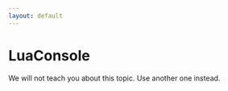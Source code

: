 ```yaml
---
layout: default
---
```


# LuaConsole
We will not teach you about this topic. Use another one instead.
